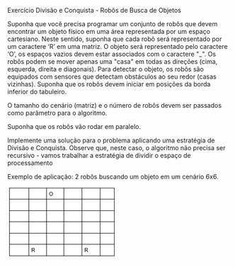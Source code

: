 Exercício Divisão e Conquista - Robôs de Busca de Objetos

Suponha que você precisa programar  um conjunto de robôs que devem encontrar um objeto físico em uma área representada por um espaço cartesiano. 
Neste sentido, suponha que cada robô será representado por um caractere ‘R’ em uma matriz. O objeto será representado pelo caractere ‘O’, os espaços vazios devem estar associados com o caractere "_". Os robôs podem se mover apenas uma "casa" em todas as direções (cima, esquerda, direita e diagonais). Para detectar o objeto, os robôs são equipados com sensores que detectam obstáculos ao seu redor (casas vizinhas).
Suponha que os robôs devem iniciar em posições da borda inferior do tabuleiro.

O tamanho do cenário (matriz) e o número de robôs devem ser passados como parâmetro para o algoritmo.

Suponha que os robôs vão rodar em paralelo.

Implemente uma solução para o problema aplicando uma estratégia de Divisão e Conquista.
Observe que, neste caso, o algoritmo não precisa ser recursivo - vamos trabalhar a estratégia de dividir o espaço de processamento

Exemplo de aplicação: 2 robôs buscando um objeto em um cenário 6x6.

![alt text](image.png)
